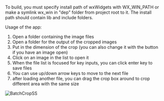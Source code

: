 To build, you must specify install path of wxWidgets with WX_WIN_PATH or make a symlink wx_win in "dep" folder from project root to it. The install path should contain lib and include folders.

Usage of the app:
1. Open a folder containing the image files
2. Open a folder for the output of the cropped images
3. Put in the dimension of the crop (you can also change it with the button if you have an image open)
4. Click on an image in the list to open it
5. When the file list is focused for key inputs, you can click enter key to save files
6. You can use up/down arrow keys to move to the next file
7. after loading another file, you can drag the crop box around to crop different area with the same size

![BatchCropSS](https://github.com/user-attachments/assets/862964a6-c7c4-4e70-8af3-913616614f07)
